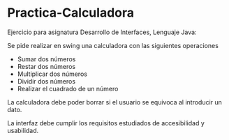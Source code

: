 # Practica-Calculadora
Ejercicio para asignatura Desarrollo de Interfaces, Lenguaje Java:

Se pide realizar en swing una calculadora con las siguientes operaciones

- Sumar dos números
- Restar dos números
- Multiplicar dos números
- Dividir dos números
- Realizar el cuadrado de un número

La calculadora debe poder borrar si el usuario se equivoca al introducir un dato.

La interfaz debe cumplir los requisitos estudiados de accesibilidad y usabilidad.
